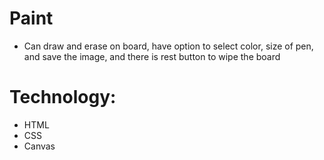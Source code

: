 # Paint
 - Can draw and erase on board, have option to select color, size of pen,
    and save the image, and there is rest button to wipe the board  

# Technology:
  - HTML
  - CSS
  - Canvas
